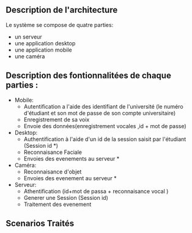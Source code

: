 ## Description de l'architecture 
Le système se compose de quatre parties: 
- un serveur 
- une application desktop 
- une application mobile 
- une caméra 
## Description des fontionnalitées de chaque parties :
-  Mobile:
   - Autentification a l'aide des identifiant de l'université (le numéro d'étudiant et son mot de passe de son compte universitaire)
   - Enregistrement de sa voix 
   - Envoie des données(enregistrement vocales ,id + mot de passe)
- Desktop:
  - Authentification à l'aide d'un id de la session saisit par l'étudiant (Session id *)
  - Reconnaisance Faciale
  - Envoies des evenements au serveur *
- Caméra:
  - Reconnaisance d'objet
  - Envoies des evenement au serveur *
- Serveur:
  - Athentification (id+mot de passa + reconnaisance vocal )
  - Generer une Session (Session id)
  - Traitement des evenement 

## Scenarios Traités

  
 
